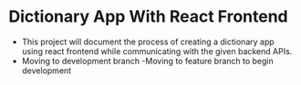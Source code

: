 # Dictionary App With React Frontend

- This project will document the process of creating a dictionary app using react frontend while communicating with the given backend APIs.
- Moving to development branch
-Moving to feature branch to begin development

